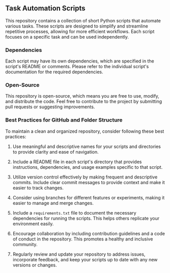 ## Task Automation Scripts

This repository contains a collection of short Python scripts that automate various tasks. These scripts are designed to simplify and streamline repetitive processes, allowing for more efficient workflows. Each script focuses on a specific task and can be used independently.

### Dependencies

Each script may have its own dependencies, which are specified in the script's README or comments. Please refer to the individual script's documentation for the required dependencies.

### Open-Source

This repository is open-source, which means you are free to use, modify, and distribute the code. Feel free to contribute to the project by submitting pull requests or suggesting improvements.

### Best Practices for GitHub and Folder Structure

To maintain a clean and organized repository, consider following these best practices:

1. Use meaningful and descriptive names for your scripts and directories to provide clarity and ease of navigation.

2. Include a README file in each script's directory that provides instructions, dependencies, and usage examples specific to that script.

3. Utilize version control effectively by making frequent and descriptive commits. Include clear commit messages to provide context and make it easier to track changes.

4. Consider using branches for different features or experiments, making it easier to manage and merge changes.

5. Include a `requirements.txt` file to document the necessary dependencies for running the scripts. This helps others replicate your environment easily.

6. Encourage collaboration by including contribution guidelines and a code of conduct in the repository. This promotes a healthy and inclusive community.

7. Regularly review and update your repository to address issues, incorporate feedback, and keep your scripts up to date with any new versions or changes.
